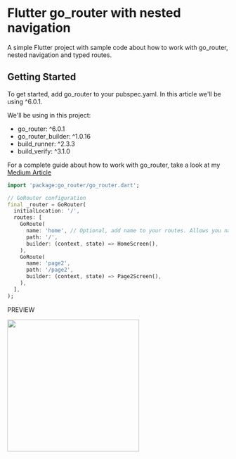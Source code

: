 # Flutter go_router with nested navigation

A simple Flutter project with sample code about how to work with go_router, nested navigation and typed routes.

## Getting Started

To get started, add go_router to your pubspec.yaml. In this article we'll be using ^6.0.1.

We'll be using in this project:
- go_router: ^6.0.1
- go_router_builder: ^1.0.16
- build_runner: ^2.3.3
- build_verify: ^3.1.0

For a complete guide about how to work with go_router, take a look at my [Medium Article]()

```dart
import 'package:go_router/go_router.dart';

// GoRouter configuration
final _router = GoRouter(
  initialLocation: '/',
  routes: [
    GoRoute(
      name: 'home', // Optional, add name to your routes. Allows you navigate by name instead of path
      path: '/',
      builder: (context, state) => HomeScreen(),
    ),
    GoRoute(
      name: 'page2',
      path: '/page2',
      builder: (context, state) => Page2Screen(),
    ),
  ],
);
```

PREVIEW

<img src="https://user-images.githubusercontent.com/67912928/215340345-14fdc8ba-9a7a-4457-b4ba-59feb8c28b33.mov" width="300">



